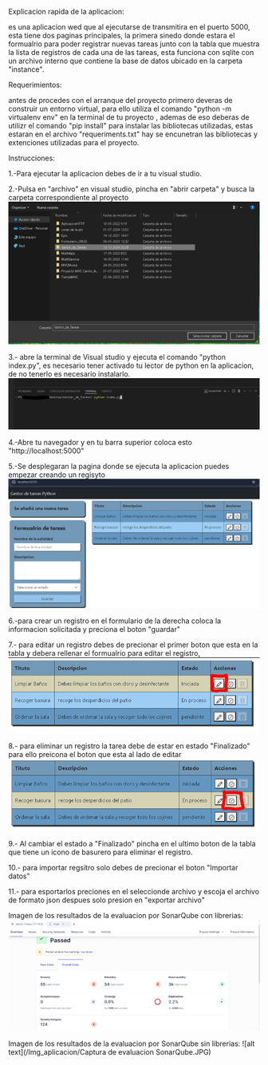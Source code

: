 Explicacion rapida de la aplicacion:

es una aplicacion wed que al ejecutarse de transmitira en el puerto 5000, esta tiene dos paginas principales, la primera sinedo     donde estara el formualrio para poder registrar nuevas tareas junto con la tabla que muestra la lista de registros de cada una de las tareas, esta funciona con sqlite con un archivo interno que contiene la base de datos ubicado en la carpeta "instance".

Requerimientos:

antes de procedes con el arranque del proyecto primero deveras de construir un entorno virtual, para ello utiliza el comando "python -m virtualenv env" en la terminal de tu proyecto , ademas de eso deberas de utilizr el comando  "pip install" para instalar las bibliotecas utilizadas, estas estaran en el archivo "requeriments.txt" hay se encunetran las bibliotecas y extenciones utilizadas para el proyecto.

Instrucciones:

1.-Para ejecutar la aplicacion debes de ir a tu visual studio.

2.-Pulsa en "archivo" en visual studio, pincha en "abrir carpeta" y busca la carpeta correspondiente al proyecto
![alt text](/Img_aplicacion/Buscar%20carpeta.png)

3.- abre la terminal de Visual studio y ejecuta el comando "python index.py", es necesario tener activado tu lector de python en la
aplicacion, de no tenerlo es necesario instalarlo. ![alt text](/Img_aplicacion/Comando%20Python.png)

4.-Abre tu navegador y en tu barra superior coloca esto "http://localhost:5000"

5.-Se desplegaran la pagina donde se ejecuta la aplicacion puedes empezar creando un regisyto
![alt text](/Img_aplicacion/image-1.png)

6.-para crear un registro en el formulario de la derecha coloca la informacion solicitada y preciona el boton "guardar"

7.- para editar un registro debes de precionar el primer boton que esta en la tabla y debera rellenar el formualrio para 
editar el registro, ![alt text](/Img_aplicacion/Edicion_registros.png)

8.- para eliminar un registro la tarea debe de estar en estado "Finalizado" para ello preicona el boton que esta al lado de editar
![alt text](/Img_aplicacion/Finalizar_tarea.png)

9.- Al cambiar el estado a "Finalizado" pincha en el ultimo boton de la tabla que tiene un icono de basurero para eliminar el registro.

10.- para importar regsitro solo debes de precionar el boton "Importar datos"

11.- para esportarlos preciones en el seleccionde archivo y escoja el archivo de formato json despues solo presion en "exportar archivo"

Imagen de los resultados de la evaluacion por SonarQube con librerias: ![alt text](/Img_aplicacion/image.png)

Imagen de los resultados de la evaluacion por SonarQube sin librerias: ![alt text](/Img_aplicacion/Captura de evaluacion SonarQube.JPG)
